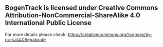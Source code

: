 ## BogenTrack is licensed under Creative Commons Attribution-NonCommercial-ShareAlike 4.0 International Public License
For more details please check:
https://creativecommons.org/licenses/by-nc-sa/4.0/legalcode
